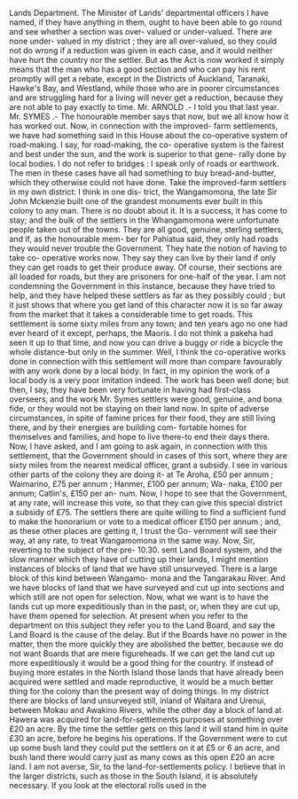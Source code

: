 Lands Department. The Minister of Lands' departmental officers I have named, if they have anything in them, ought to have been able to go round and see whether a section was over- valued or under-valued. There are none under- valued in my district ; they are all over-valued, so they could not do wrong if a reduction was given in each case, and it would neither have hurt the country nor the settler. But as the Act is now worked it simply means that the man who has a good section and who can pay his rent promptly will get a rebate, except in the Districts of Auckland, Taranaki, Hawke's Bay, and Westland, while those who are in poorer circumstances and are struggling hard for a living will never get a reduction, because they are not able to pay exactly to time. Mr. ARNOLD .- I told you that last year. Mr. SYMES .- The honourable member says that now, but we all know how it has worked out. Now, in connection with the improved- farm settlements, we have had something said in this House about the co-operative system of road-making. I say, for road-making, the co- operative system is the fairest and best under the sun, and the work is superior to that gene- rally done by local bodies. I do not refer to bridges : I speak only of roads or earthwork. The men in these cases have all had something to buy bread-and-butter, which they otherwise could not have done. Take the improved-farm settlers in my own district: I think in one dis- trict, the Wangamomona, the late Sir John Mckenzie built one of the grandest monuments ever built in this colony to any man. There is no doubt about it. It is a success, it has come to stay; and the bulk of the settlers in the Whangamomona were unfortunate people taken out of the towns. They are all good, genuine, sterling settlers, and if, as the honourable mem- ber for Pahiatua said, they only had roads they would never trouble the Government. They hate the notion of having to take co- operative works now. They say they can live by their land if only they can get roads to get their produce away. Of course, their sections are all loaded for roads, but they are prisoners for one-half of the year. I am not condemning the Government in this instance, because they have tried to help, and they have helped these settlers as far as they possibly could ; but it just shows that where you get land of this character now it is so far away from the market that it takes a considerable time to get roads. This settlement is some sixty miles from any town; and ten years ago no one had ever heard of it except, perhaps, the Maoris. I do not think a pakeha had seen it up to that time, and now you can drive a buggy or ride a bicycle the whole distance-but only in the summer. Well, I think the co-operative works done in connection with this settlement will more than compare favourably with any work done by a local body. In fact, in my opinion the work of a local body is a very poor imitation indeed. The work has been well done; but then, I say, they have been very fortunate in having had first-class overseers, and the work Mr. Symes settlers were good, genuine, and bona fide, or they would not be staying on their land now. In spite of adverse circumstances, in spite of famine prices for their food, they are still living there, and by their energies are building com- fortable homes for themselves and families, and hope to live there-to end their days there. Now, I have asked, and I am going to ask again, in connection with this settlement, that the Government should in cases of this sort, where they are sixty miles from the nearest medical officer, grant a subsidy. I see in various other parts of the colony they are doing it- at Te Aroha, £50 per annum ; Waimarino, £75 per annum ; Hanmer, £100 per annum; Wa- naka, £100 per annum; Catlin's, £150 per an- num. Now, I hope to see that the Government, at any rate, will increase this vote, so that they can give this special district a subsidy of £75. The settlers there are quite willing to find a sufficient fund to make the honorarium or vote to a medical officer £150 per annum ; and, as these other places are getting it, I trust the Go- vernment will see their way, at any rate, to treat Wangamomona in the same way. Now, Sir, reverting to the subject of the pre- 10.30. sent Land Board system, and the slow manner which they have of cutting up their lands, I might mention instances of blocks of land that we have still unsurveyed. There is a large block of this kind between Wangamo- mona and the Tangarakau River. And we have blocks of land that we have surveyed and cut up into sections and which still are not open for selection. Now, what we want is to have the lands cut up more expeditiously than in the past, or, when they are cut up, have them opened for selection. At present when you refer to the department on this subject they refer you to the Land Board, and say the Land Board is the cause of the delay. But if the Boards have no power in the matter, then the more quickly they are abolished the better, because we do not want Boards that are mere figureheads. If we can get the land cut up more expeditiously it would be a good thing for the country. If instead of buying more estates in the North Island those lands that have already been acquired were settled and made reproductive, it would be a much better thing for the colony than the present way of doing things. In my district there are blocks of land unsurveyed still, inland of Waitara and Urenui, between Mokau and Awakino Rivers, while the other day a block of land at Hawera was acquired for land-for-settlements purposes at something over £20 an acre. By the time the settler gets on this land it will stand him in quite £30 an acre, before he begins his operations. If the Government were to cut up some bush land they could put the settlers on it at £5 or 6 an acre, and bush land there would carry just as many cows as this open £20 an acre land. I am not averse, Sir, to the land-for-settlements policy. I believe that in the larger districts, such as those in the South Island, it is absolutely necessary. If you look at the electoral rolls used in the 